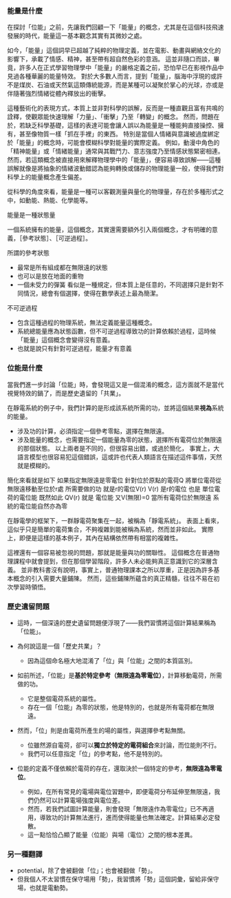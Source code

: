 ### 能量是什麼

在探討「位能」之前，先讓我們回顧一下「能量」的概念，尤其是在這個科技飛速發展的時代，能量這一基本觀念其實有其微妙之處。

如今，「能量」這個詞早已超越了純粹的物理定義，並在電影、動畫與網絡文化的影響下，承載了情感、精神，甚至帶有超自然色彩的意涵。
這並非隨口而談，畢竟，許多人在正式學習物理學中「能量」的嚴格定義之前，恐怕早已在影視作品中見過各種華麗的能量特效。
對於大多數人而言，提到「能量」，腦海中浮現的或許不是煤炭、石油或天然氣這類傳統能源，而是某種可以凝聚於掌心的光球，亦或是伴隨著強烈情緒從體內釋放出的衝擊。

這種藝術化的表現方式，本質上並非對科學的誤解，反而是一種直觀且富有共鳴的詮釋，使觀眾能快速理解「力量」、「衝擊」乃至「轉變」的概念。
然而，問題在於，若缺乏科學基礎，這樣的表達可能會讓人誤以為能量是一種能夠直接操控、擁有，甚至像物質一樣「抓在手裡」的東西。
特別是當個人情緒與意識被過度綁定於「能量」的概念時，可能會模糊科學對能量的實際定義。
例如，動漫中角色的「精神能量」或「情緒能量」通常與其戰鬥力、意志強度乃至情感狀態緊密相連。
然而，若這類概念被直接用來解釋物理學中的「能量」，便容易導致誤解——這種誤解就像是將抽象的情緒波動錯認為能夠轉換或儲存的物理能量一般，使得我們對科學上的能量概念產生偏差。

從科學的角度來看，能量是一種可以客觀測量與量化的物理量，存在於多種形式之中，如動能、熱能、化學能等。

能量是一種狀態量

一個系統擁有的能量，這個概念，其實還需要額外引入兩個概念，才有明確的意義，［參考狀態］、［可逆過程］。

所謂的參考狀態
 - 最常是所有組成都在無限遠的狀態
 - 也可以是放在地面的重物
 - 一個未受力的彈簧
看似是一種規定，但本質上是任意的，不同選擇只是針對不同情況，總會有個選擇，使得在數學表述上最為簡潔。

不可逆過程
 - 包含這種過程的物理系統，無法定義能量這種概念。
 - 系統總能量應為狀態函數，但不可逆過程導致功的計算依賴於過程，這時候「能量」這個概念會變得沒有意義。
 - 也就是說只有針對可逆過程，能量才有意義

### 位能是什麼

當我們進一步討論「位能」時，會發現這又是一個混淆的概念，這方面就不是當代視覺特效的鍋了，而是歷史遺留的「共業」。

在靜電系統的例子中，我們計算的是形成該系統所需的功，並將這個結果**視為**系統的能量。
- 涉及功的計算，必須指定一個參考零點，選擇在無限遠。
- 涉及能量的概念，也需要指定一個能量為零的狀態，選擇所有電荷位於無限遠的那個狀態。
以上兩者是不同的，但很容易出錯，或過於簡化，
事實上，大語言模型也很容易犯這個錯誤，這或許也代表人類語言在描述這件事情，天然就是模糊的。

簡化來看就是如下
如果指定無限遠是零電位 針對位於原點的電荷Q 將單位電荷從無限遠移動至位於r處 所需要做的功 就是r的電位V(r)
V(r) 是r的電位 也是 單位電荷的電位能
既然如此 QV(r) 就是 電位能
又V(無限)=0 
當所有電荷位於無限遠 系統的電位能自然亦為零

在靜電學的框架下，一群靜電荷聚集在一起，被稱為「靜電系統」。
表面上看來，這似乎只是簡單的電荷集合，不夠複雜到能被稱為系統，然而並非如此。
實際上，即便是這樣的基本例子，其內在結構依然帶有相當的複雜性。

這裡還有一個容易被忽視的問題，那就是能量與功的關聯性。
這個概念在普通物理課程中就會提到，但在那個學習階段，許多人未必能夠真正意識到它的深層含義。
並非教科書沒有說明，事實上，普通物理課本之所以厚重，正是因為許多基本概念的引入需要大量鋪陳。
然而，這些鋪陳所蘊含的真正精髓，往往不易在初次學習時領悟。

### 歷史遺留問題

- 這時，一個深遠的歷史遺留問題便浮現了——我們習慣將這個計算結果稱為「位能」。
  
- 為何說這是一個「歷史共業」？
  + 因為這個命名極大地混淆了「位」與「位能」之間的本質區別。
  
- 如前所述，「位能」是**基於特定參考（無限遠為零電位）**，計算移動電荷，所需做的功。
  + 它是整個電荷系統的屬性。
  + 存在一個「位能」為零的狀態，他是特別的，也就是所有電荷都在無限遠。

- 然而，「位」則是由電荷所產生的場的屬性，與選擇參考點無關。
  + 位雖然源自電荷，卻可以**獨立於特定的電荷組合**來討論，而位能則不行。
  + 我們可以任意指定「位」的參考點，他不是特別的。

- 位能的定義不僅依賴於電荷的存在，還取決於一個特定的參考，**無限遠為零電位**。
  + 例如，在所有常見的電場與電位習題中，即便電荷分布延伸至無限遠，我們仍然可以計算電場強度與電位差。
  + 然而，若我們試圖計算能量，則會發現「無限遠作為零電位」已不再適用，導致功的計算無法進行，進而使得能量也無法確定。計算結果必定發散。
  + 這一點恰恰凸顯了能量（位能）與場（電位）之間的根本差異。

### 另一種翻譯

- potential，除了會被翻做「位」；也會被翻做「勢」。
- 但我個人不太習慣在保守場用「勢」，我習慣將「勢」這個詞彙，留給非保守場，也就是電動勢。
